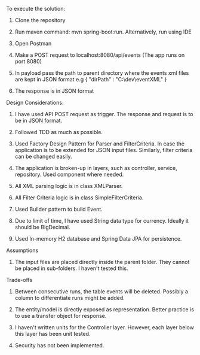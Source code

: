 To execute the solution:

1. Clone the repository

2. Run maven command: mvn spring-boot:run. Alternatively, run using IDE
   
3. Open Postman
   
4. Make a POST request to localhost:8080/api/events (The app runs on port 8080)
   
5. In payload pass the path to parent directory where the events xml files are kept in JSON format
      e.g 
       {
       "dirPath" : "C:\\dev\\eventXML"
       }
6. The response is in JSON format



Design Considerations:
1. I have used API POST request as trigger. The response and request is to be in JSON format.

2. Followed TDD as much as possible.

3. Used Factory Design Pattern for Parser and FilterCriteria. In case the application is to be extended for JSON input files. Similarly, filter criteria can be changed easily.

4. The application is broken-up in layers, such as controller, service, repository. Used component where needed.

5. All XML parsing logic is in class XMLParser.

6. All Filter Criteria logic is in class SimpleFilterCriteria.

7. Used Builder pattern to build Event.

8. Due to limit of time, I have used String data type for currency. Ideally it should be BigDecimal.

9. Used In-memory H2 database and Spring Data JPA for persistence.



Assumptions
1. The input files are placed directly inside the parent folder. They cannot be placed in sub-folders. I haven't tested this.



Trade-offs
1. Between consecutive runs, the table events will be deleted. Possibly a column to differentiate runs might be added.

2. The entity/model is directly exposed as representation. Better practice is to use a transfer object for response. 

3. I haven't written units for the Controller layer. However, each layer below this layer has been unit tested.

4. Security has not been implemented.

